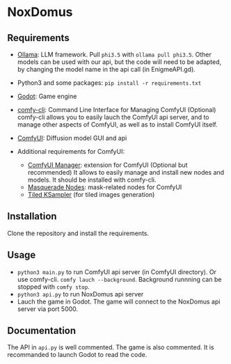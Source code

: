 # NoxDomus

## Requirements

- [Ollama](https://github.com/ollama/ollama): LLM framework.
Pull `phi3.5` with `ollama pull phi3.5`.
Other models can be used with our api, but the code will need to be adapted, by changing the model name in the api call (in EnigmeAPI.gd).

- Python3 and some packages: `pip install -r requirements.txt`

- [Godot](https://godotengine.org/): Game engine

- [comfy-cli](https://github.com/Comfy-Org/comfy-cli): Command Line Interface for Managing ComfyUI (Optional)
comfy-cli allows you to easily lauch the ComfyUI api server, and to manage other aspects of ComfyUI, as well as to install ComfyUI itself.

- [ComfyUI](https://github.com/comfyanonymous/ComfyUI): Diffusion model GUI and api

- Additional requirements for ComfyUI:
    - [ComfyUI Manager](https://github.com/ltdrdata/ComfyUI-Manager): extension for ComfyUI (Optional but recommended)
        It allows to easily manage and install new nodes and models.
        It should be installed with comfy-cli.
    - [Masquerade Nodes](https://github.com/BadCafeCode/masquerade-nodes-comfyui): mask-related nodes for ComfyUI
    - [Tiled KSampler](https://github.com/FlyingFireCo/tiled_ksampler) (for tiled images generation)

## Installation

Clone the repository and install the requirements.
        
## Usage

- `python3 main.py` to run ComfyUI api server (in ComfyUI directory). Or use comfy-cli. `comfy lauch --background`. Background runnning can be stopped with `comfy stop`.
- `python3 api.py` to run NoxDomus api server
- Lauch the game in Godot. The game will connect to the NoxDomus api server via port 5000.

## Documentation

The API in `api.py` is well commented.
The game is also commented. It is recommanded to launch Godot to read the code.
